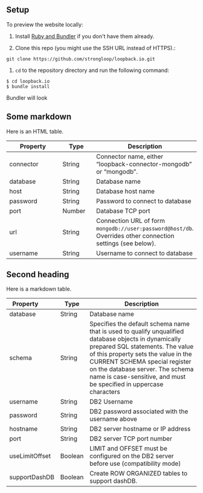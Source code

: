 ##  Setup

To preview the website locally:

1. Install [Ruby and Bundler](https://help.github.com/articles/setting-up-your-pages-site-locally-with-jekyll/) if you don't have them already.

1. Clone this repo (you might use the SSH URL instead of HTTPS).:
```
git clone https://github.com/strongloop/loopback.io.git
```
1. `cd` to the repository directory and run the following command:
```
$ cd loopback.io
$ bundle install
```

Bundler will look

## Some markdown 

Here is an HTML table.

<table>
  <thead>
    <tr>
    <th width="150">Property</th>
    <th width="80">Type</th>
    <th>Description</th>
    </tr>
  </thead> 
  <tbody>
    <tr>
      <td>connector</td>
      <td>String</td>
      <td>Connector name, either “loopback-connector-mongodb” or “mongodb”.</td>  
    </tr>  
    <tr>
      <td>database</td>
      <td>String</td>
      <td>Database name</td> 
      </tr>
    <tr>
      <td>host</td>
      <td>String</td>
      <td>Database host name</td>
    <tr>
      <td>password</td>
      <td>String</td>
      <td>Password to connect to database</td> 
    </tr>
    <tr>
      <td>port</td>
      <td>Number</td>
      <td>Database TCP port</td> 
    </tr>
    <tr>
      <td>url</td>
      <td>String</td>
      <td>Connection URL of form <code>mongodb://user:password@host/db</code>.  
      Overrides other connection settings (see below).</td> 
    </tr>
    <tr>
       <td>username</td> 
       <td>String</td>
       <td>Username to connect to database</td>
    </tr>
</tbody>
</table>

## Second heading

Here is a markdown table.

Property&nbsp;&nbsp;&nbsp;&nbsp;&nbsp;&nbsp;&nbsp;&nbsp; | Type    | Description
---------------| --------| --------
database       | String  | Database name
schema         | String  | Specifies the default schema name that is used to qualify unqualified database objects in dynamically prepared SQL statements. The value of this property sets the value in the CURRENT SCHEMA special register on the database server. The schema name is case-sensitive, and must be specified in uppercase characters
username       | String  | DB2 Username
password       | String  | DB2 password associated with the username above
hostname       | String  | DB2 server hostname or IP address
port           | String  | DB2 server TCP port number
useLimitOffset | Boolean | LIMIT and OFFSET must be configured on the DB2 server before use (compatibility mode)
supportDashDB  | Boolean | Create ROW ORGANIZED tables to support dashDB.


